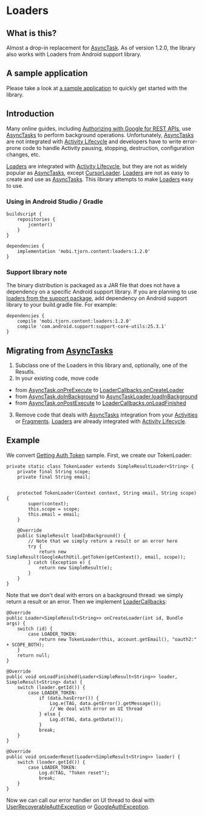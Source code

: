 # Loaders
## What is this?
Almost a drop-in replacement for [AsyncTask](http://developer.android.com/reference/android/os/AsyncTask.html). As of version 1.2.0, the library also works with Loaders from Android support library.
## A sample application
Please take a look at [a sample application][SampleApp] to quickly get started with the library.
## Introduction
Many online guides, including [Authorizing with Google for REST APIs](https://developers.google.com/android/guides/http-auth#extend_asynctask_to_get_the_auth_token), use [AsyncTasks](http://developer.android.com/reference/android/os/AsyncTask.html)
to perform background operations.
Unfortunately, [AsyncTasks](http://developer.android.com/reference/android/os/AsyncTask.html) are not
integrated with [Activity Lifecycle](http://developer.android.com/guide/components/activities.html#Lifecycle) and developers have to write error-prone code to handle Activity pausing, stopping, destruction, configuration changes, etc.

[Loaders](http://developer.android.com/guide/components/loaders.html) are integrated with
[Activity Lifecycle](http://developer.android.com/guide/components/activities.html#Lifecycle),
but they are not as widely popular as [AsyncTasks](http://developer.android.com/reference/android/os/AsyncTask.html),
except [CursorLoader](http://developer.android.com/reference/android/content/CursorLoader.html).
[Loaders](http://developer.android.com/guide/components/loaders.html) are not as easy to create and use as [AsyncTasks](http://developer.android.com/reference/android/os/AsyncTask.html).
This library attempts to make [Loaders](http://developer.android.com/guide/components/loaders.html) easy to use.
### Using in Android Studio / Gradle
```
buildscript {
    repositories {
        jcenter()
    }
}
```
```
dependencies {
    implementation 'mobi.tjorn.content:loaders:1.2.0'
}
```
### Support library note
The binary distribution is packaged as a JAR file that does not have a dependency on a specific Android support library. If you are planning to use [loaders from the support package](src/main/java/mobi/tjorn/support/content/loaders), add dependency on Android support library to your build.gradle file.  For example:
```
dependencies {
    compile 'mobi.tjorn.content:loaders:1.2.0'
    compile 'com.android.support:support-core-utils:25.3.1'
}
```
## Migrating from [AsyncTasks](http://developer.android.com/reference/android/os/AsyncTask.html)
1. Subclass one of the Loaders in this library and, optionally, one of the Resutls.
2. In your existing code, move code
  - from [AsyncTask.onPreExecute](http%3A%2F%2Fdeveloper.android.com%2Freference%2Fandroid%2Fos%2FAsyncTask.html%23onPreExecute()) to [LoaderCallbacks.onCreateLoader](http%3A%2F%2Fdeveloper.android.com%2Freference%2Fandroid%2Fapp%2FLoaderManager.LoaderCallbacks.html%23onCreateLoader(int%2C%20android.os.Bundle))
  - from [AsyncTask.doInBackground](http%3A%2F%2Fdeveloper.android.com%2Freference%2Fandroid%2Fos%2FAsyncTask.html%23doInBackground(Params...)) to [AsyncTaskLoader.loadInBackground](http%3A%2F%2Fdeveloper.android.com%2Freference%2Fandroid%2Fcontent%2FAsyncTaskLoader.html%23loadInBackground())
  - from [AsyncTask.onPostExecute](http%3A%2F%2Fdeveloper.android.com%2Freference%2Fandroid%2Fos%2FAsyncTask.html%23onPostExecute(Result)) to [LoaderCallbacks.onLoadFinished](http%3A%2F%2Fdeveloper.android.com%2Freference%2Fandroid%2Fapp%2FLoaderManager.LoaderCallbacks.html%23onLoadFinished(android.content.Loader%3CD%3E%2C%20D))
3. Remove code that deals with [AsyncTasks](http://developer.android.com/reference/android/os/AsyncTask.html) integration from your
[Activities](http://developer.android.com/reference/android/app/Activity.html) or [Fragments](http://developer.android.com/reference/android/app/Fragment.html).
[Loaders](http://developer.android.com/guide/components/loaders.html) are already integrated with [Activity Lifecycle](http://developer.android.com/guide/components/activities.html#Lifecycle).

## Example
We convert [Getting Auth Token](https://developers.google.com/android/guides/http-auth#extend_asynctask_to_get_the_auth_token) sample.  First, we create our TokenLoader:
```
private static class TokenLoader extends SimpleResultLoader<String> {
    private final String scope;
    private final String email;


    protected TokenLoader(Context context, String email, String scope) {
        super(context);
        this.scope = scope;
        this.email = email;
    }

    @Override
    public SimpleResult loadInBackground() {
        // Note that we simply return a result or an error here
        try {
            return new SimpleResult(GoogleAuthUtil.getToken(getContext(), email, scope));
        } catch (Exception e) {
            return new SimpleResult(e);
        }
    }
}
```
Note that we don't deal with errors on a background thread: we simply return a result or an error.
Then we implement [LoaderCallbacks](http://developer.android.com/reference/android/app/LoaderManager.LoaderCallbacks.html):
```
@Override
public Loader<SimpleResult<String>> onCreateLoader(int id, Bundle args) {
    switch (id) {
        case LOADER_TOKEN:
            return new TokenLoader(this, account.getEmail(), "oauth2:" + SCOPE_BOTH);
    }
    return null;
}

@Override
public void onLoadFinished(Loader<SimpleResult<String>> loader, SimpleResult<String> data) {
    switch (loader.getId()) {
        case LOADER_TOKEN:
            if (data.hasError()) {
                Log.e(TAG, data.getError().getMessage());
                // We deal with error on UI thread
            } else {
                Log.d(TAG, data.getData());
            }
            break;
    }
}

@Override
public void onLoaderReset(Loader<SimpleResult<String>> loader) {
    switch (loader.getId()) {
        case LOADER_TOKEN:
            Log.d(TAG, "Token reset");
            break;
    }
}
```
Now we can call our error handler on UI thread to deal with
[UserRecoverableAuthException](https://developers.google.com/android/reference/com/google/android/gms/auth/UserRecoverableAuthException)
or [GoogleAuthException](https://developers.google.com/android/reference/com/google/android/gms/auth/GoogleAuthException).

[SampleApp]: https://github.com/TJORN-MOBI/loaders-sample
